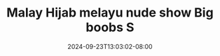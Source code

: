 --- 
title: "Malay Hijab melayu nude show Big boobs  S"
description: "video   Malay Hijab melayu nude show Big boobs  S   full vidio baru"
date: 2024-09-23T13:03:02-08:00
file_code: "kf8an2bcn3cq"
draft: false
cover: "1xiqhaor0mabtuc6.jpg"
tags: ["Malay", "Hijab", "melayu", "nude", "show", "Big", "boobs", "bokep-indo", "bokep-viral", "bokep-ig"]
length: 289
fld_id: "1392262"
foldername: "adikfitri"
categories: ["adikfitri"]
views: 84
---